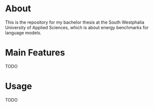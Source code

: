 # About
This is the repository for my bachelor thesis at the South Westphalia University of Applied Sciences, which is about energy benchmarks for language models.
# Main Features
TODO
# Usage
TODO